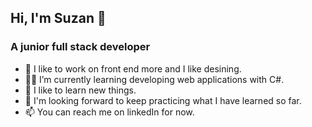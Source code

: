 ## Hi, I'm Suzan 👋
### A junior full stack developer
- 🔭 I like to work on front end more and I like desining.
- 👩‍💻 I’m currently learning developing web applications with C#.
- 🌱 I like to learn new things.
- 🤔 I'm looking forward to keep practicing what I have learned so far.
- 📫 You can reach me on linkedIn for now.
<!--
**SuzanWebDeveloper/SuzanWebDeveloper** is a ✨ _special_ ✨ repository because its `README.md` (this file) appears on your GitHub profile.

Here are some ideas to get you started:

- 🔭 I’m currently working on ...
- 🌱 I’m currently learning ...
- 👯 I’m looking to collaborate on ...
- 🤔 I’m looking for help with ...
- 💬 Ask me about ...
- 📫 How to reach me: ...
- 😄 Pronouns: ...
- ⚡ Fun fact: ...
-->
